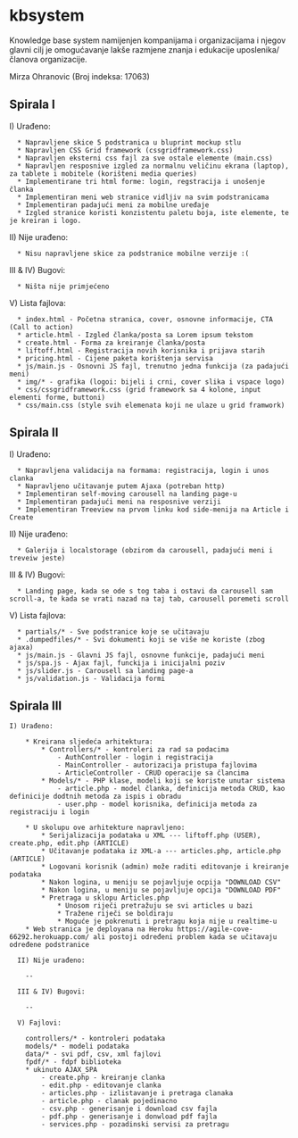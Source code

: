 # kbsystem
Knowledge base system namijenjen kompanijama i organizacijama i njegov glavni cilj je omogućavanje lakše razmjene znanja i edukacije uposlenika/članova organizacije. 

Mirza Ohranovic (Broj indeksa: 17063)

<h2>Spirala I</h2>
  
  I) Urađeno:
  
      * Napravljene skice 5 podstranica u bluprint mockup stlu
      * Napravljen CSS Grid framework (cssgridframework.css)
      * Napravljen eksterni css fajl za sve ostale elemente (main.css)
      * Napravljen resposnive izgled za normalnu veličinu ekrana (laptop), za tablete i mobitele (korišteni media queries)
      * Implementirane tri html forme: login, regstracija i unošenje članka
      * Implementiran meni web stranice vidljiv na svim podstranicama
      * Implementiran padajući meni za mobilne uređaje
      * Izgled stranice koristi konzistentu paletu boja, iste elemente, te je kreiran i logo.
      
   II) Nije urađeno:
   
      * Nisu napravljene skice za podstranice mobilne verzije :(
      
   III & IV) Bugovi:
   
      * Ništa nije primjećeno
      
   V) Lista fajlova:
   
      * index.html - Početna stranica, cover, osnovne informacije, CTA (Call to action)
      * article.html - Izgled članka/posta sa Lorem ipsum tekstom
      * create.html - Forma za kreiranje članka/posta
      * liftoff.html - Registracija novih korisnika i prijava starih
      * pricing.html - Cijene paketa korištenja servisa
      * js/main.js - Osnovni JS fajl, trenutno jedna funkcija (za padajući meni)
      * img/* - grafika (logoi: bijeli i crni, cover slika i vspace logo)
      * css/cssgridframework.css (grid framework sa 4 kolone, input elementi forme, buttoni)
      * css/main.css (style svih elemenata koji ne ulaze u grid framwork)

<h2>Spirala II</h2>
  
   I) Urađeno:

      * Napravljena validacija na formama: registracija, login i unos clanka
      * Napravljeno učitavanje putem Ajaxa (potreban http)
      * Implementiran self-moving carousell na landing page-u
      * Implementiran padajući meni na resposnive verziji
      * Implementiran Treeview na prvom linku kod side-menija na Article i Create

   II) Nije urađeno:

      * Galerija i localstorage (obzirom da carousell, padajući meni i treveiw jeste)
  
   III & IV) Bugovi:

      * Landing page, kada se ode s tog taba i ostavi da carousell sam scroll-a, te kada se vrati nazad na taj tab, carousell poremeti scroll

   V) Lista fajlova:

      * partials/* - Sve podstranice koje se učitavaju
      * .dumpedfiles/* - Svi dokumenti koji se više ne koriste (zbog ajaxa)
      * js/main.js - Glavni JS fajl, osnovne funkcije, padajući meni
      * js/spa.js - Ajax fajl, funckija i inicijalni poziv
      * js/slider.js - Carousell sa landing page-a
      * js/validation.js - Validacija formi

<h2>Spirala III</h2>

    I) Urađeno:
    
        * Kreirana sljedeća arhitektura:
            * Controllers/* - kontroleri za rad sa podacima 
                - AuthController - login i registracija 
                - MainController - autorizacija pristupa fajlovima
                - ArticleController - CRUD operacije sa člancima
            * Models/* - PHP klase, modeli koji se koriste unutar sistema 
                - article.php - model članka, definicija metoda CRUD, kao definicije dodtnih metoda za ispis i obradu
                - user.php - model korisnika, definicija metoda za registraciju i login
                
        * U skolupu ove arhitekture napravljeno:
            * Serijalizacija podataka u XML --- liftoff.php (USER), create.php, edit.php (ARTICLE)
            * Učitavanje podataka iz XML-a --- articles.php, article.php (ARTICLE)
            * Logovani korisnik (admin) može raditi editovanje i kreiranje podataka
            * Nakon logina, u meniju se pojavljuje ocpija "DOWNLOAD CSV" 
            * Nakon logina, u meniju se pojavljuje opcija "DOWNLOAD PDF"
            * Pretraga u sklopu Articles.php
                * Unosom riječi pretražuju se svi articles u bazi
                * Tražene riječi se boldiraju
                * Moguće je pokrenuti i pretragu koja nije u realtime-u
        * Web stranica je deployana na Heroku https://agile-cove-66292.herokuapp.com/ ali postoji određeni problem kada se učitavaju određene podstranice
        
      II) Nije urađeno:
       
        --
        
      III & IV) Bugovi:
    
        --
       
      V) Fajlovi:
      
        controllers/* - kontroleri podataka
        models/* - modeli podataka
        data/* - svi pdf, csv, xml fajlovi
        fpdf/* - fdpf biblioteka
        * ukinuto AJAX_SPA
            - create.php - kreiranje clanka
            - edit.php - editovanje clanka
            - articles.php - izlistavanje i pretraga clanaka
            - article.php - clanak pojedinacno
            - csv.php - generisanje i download csv fajla
            - pdf.php - generisanje i donwload pdf fajla
            - services.php - pozadinski servisi za pretragu
            


